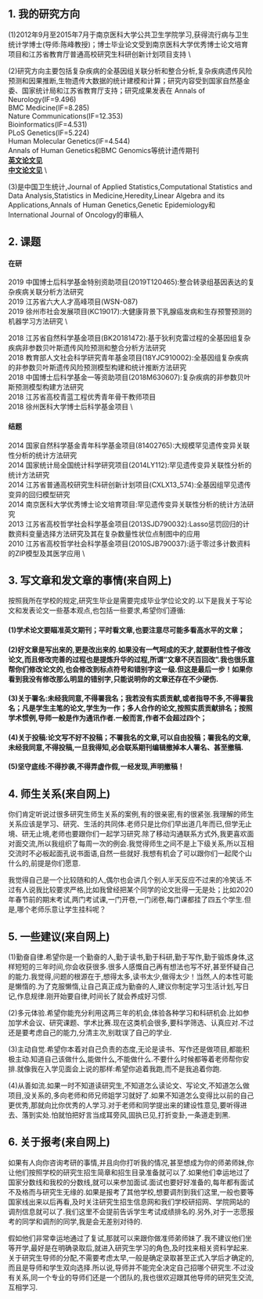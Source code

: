 
## 1. 我的研究方向

(1)2012年9月至2015年7月于南京医科大学公共卫生学院学习,获得流行病与卫生统计学博士(导师:陈峰教授)；博士毕业论文受到南京医科大学优秀博士论文培育项目和江苏省教育厅普通高校研究生科研创新计划项目支持	\

(2)研究方向主要包括复杂疾病的全基因组关联分析和整合分析,复杂疾病遗传风险预测和因果推断,生物遗传大数据的统计建模和计算；研究内容受到国家自然基金委、国家统计局和江苏省教育厅支持；研究成果发表在
Annals of Neurology(IF=9.496) \
BMC Medicine(IF=8.285) \
Nature Communications(IF=12.353) \
Bioinformatics(IF=4.531) \
PLoS Genetics(IF=5.224) \
Human Molecular Genetics(IF=4.544) \
Annals of Human Genetics和BMC Genomics等统计遗传期刊 \
[**英文论文见**](https://github.com/biostatpzeng/pingzeng/blob/master/publications/English%20publications.md) \
[**中文论文见**](https://github.com/biostatpzeng/pingzeng/blob/master/publications/Chinese%20publications.md) \

(3)是中国卫生统计,Journal of Applied Statistics,Computational Statistics and Data Analysis,Statistics in Medicine,Heredity,Linear Algebra and its Applications,Annals of Human Genetics,Genetic Epidemiology和International Journal of Oncology的审稿人


## 2. 课题
#### 在研
2019 中国博士后科学基金特别资助项目(2019T120465):整合转录组基因表达的复杂疾病关联分析方法研究 \
2019 江苏省六大人才高峰项目(WSN-087)\
2019 徐州市社会发展项目(KC19017):大健康背景下乳腺癌发病和生存预警预测的机器学习方法研究 \

2018 江苏省自然科学基金项目(BK20181472):基于狄利克雷过程的全基因组复杂疾病非参数贝叶斯遗传风险预测和整合分析方法研究 \
2018 教育部人文社会科学研究青年基金项目(18YJC910002):全基因组复杂疾病的非参数贝叶斯遗传风险预测模型构建和统计推断方法研究 \
2018 中国博士后科学基金一等资助项目(2018M630607):复杂疾病的非参数贝叶斯预测模型构建方法研究 \
2018 江苏省高校青蓝工程优秀青年骨干教师项目 \
2018 徐州医科大学博士后科学基金项目 \

#### 结题
2014 国家自然科学基金青年科学基金项目(81402765):大规模罕见遗传变异关联性分析的统计方法研究 \
2014 国家统计局全国统计科学研究项目(2014LY112):罕见遗传变异关联性分析的统计方法研究 \
2014 江苏省普通高校研究生科研创新计划项目(CXLX13_574):全基因组罕见遗传变异的回归模型研究 \
2014 南京医科大学优秀博士论文培育项目:罕见遗传变异关联性分析的统计方法研究 \
2013 江苏省高校哲学社会科学基金项目(2013SJD790032):Lasso惩罚回归的计数资料变量选择方法研究及其在复杂数量性状位点制图中的应用 \
2010 江苏省高校哲学社会科学基金项目(2010SJB790037):适于零过多计数资料的ZIP模型及其医学应用 \


## 3. 写文章和发文章的事情(来自网上)

  按照我所在学校的规定,研究生毕业是需要完成毕业学位论文的.以下是我关于写论文和发表论文一些基本观点,也包括一些要求,希望你们遵循:
  
#### (1)学术论文要瞄准英文期刊；平时看文章,也要注意尽可能多看高水平的文章；

#### (2)好文章是写出来的,更是改出来的.如果没有一气呵成的天才,就要耐住性子修改论文,而且修改完善的过程也是提炼升华的过程,所谓“文章不厌百回改”.我也很乐意帮你们修改论文的,也会修改到标点符号和错别字这一级.但这是最后一步！如果你看到我没有修改那么明显的错别字,只能说明你的文章还存在不少硬伤.

#### (3)关于署名:未经我同意,不得署我名；我若没有实质贡献,或者指导不多,不得署我名；凡是学生主笔的论文,学生为一作；多人合作的论文,按照实质贡献排名；按照学术惯例,导师一般是作为通讯作者.一般而言,作者不会超过四个；

#### (4)关于投稿:论文写不好不投稿；不署我名的文章,可以自由投稿；署我名的文章,未经我同意,不得投稿,一旦我得知,必会联系期刊编辑撤掉本人署名、甚至撤稿.

#### (5)坚守底线:不得抄袭,不得弄虚作假,一经发现,声明撤稿！


## 4. 师生关系(来自网上)

   你们肯定听说过很多研究生师生关系的案例,有的很亲密,有的很紧张.我理解的师生关系应该是学习、研究、生活的共同体.老师只是比你们早出道几年而已,但学无止境、研无止境,老师也要跟你们一起学习研究.除了移动沟通联系方式外,我更喜欢面对面交流,所以我组织了每周一次的例会.我觉得师生之间不是上下级关系,所以互相交流时不必板起面孔说书面语,自然一些就好.我想有机会了可以跟你们一起爬个山什么的,前提是你们愿意.

我觉得自己是一个比较随和的人,偶尔也会讲几个别人半天反应不过来的冷笑话.不过有人说我比较要求严格,比如我曾经把某个同学的论文批得一无是处；比如2020年春节前的期末考试,两门考试课,一门开卷,一门闭卷,每门课都挂了四五个学生.但是,哪个老师乐意让学生挂科呢？


## 5. 一些建议(来自网上)

(1)勤奋自律.希望你是一个勤奋的人,勤于读书,勤于科研,勤于写作,勤于锻炼身体,这样短短的三年时间,你会收获很多.很多人感慨自己再有想法也写不好,甚至怀疑自己的能力.我觉得,问题的根源在于,想得太多,读书太少,做得太少！当然,人的本性可能是懒惰的.为了克服懒惰,让自己真正成为勤奋的人,建议你制定学习生活计划,写日记,作息规律.刚开始要自律,时间长了就会养成好习惯.

(2)多元体验.希望你能充分利用这两三年的机会,体验各种学习和科研机会.比如参加学术会议、研究课题、学术比赛.现在这类机会很多,要科学筛选、认真应对.不过还是要考虑自己的能力,分清主次,别耽误了自己的学业.

(3)主动自觉.希望你本着对自己负责的态度,无论是读书、写作还是做项目,都能积极主动.知道自己该做什么,能做什么,不能做什么.不要什么时候都等着老师帮你安排.就像我在入学见面会上说的那样:希望你追着我跑,而不是我追着你跑.

(4)从善如流.如果一时不知道读研究生,不知道怎么读论文、写论文,不知道怎么做项目,没关系的,多向老师和师兄师姐学习就好了.如果不知道怎么变得比以前的自己更优秀,那就向比你优秀的人学习.对于老师和同学提出来的建设性意见,要听得进去、落到实处.怕就怕把好言当成耳旁风,固执已见,打折变卦,一条道走到黑.


## 6. 关于报考(来自网上)

   如果有人向你咨询考研的事情,并且向你打听我的情况,甚至想成为你的师弟师妹,你让他们按照学校的研究生招生简章和招生目录准备就可以了.如果他们幸运地过了国家分数线和我校的分数线,就可以来参加面试.面试也要好好准备的,每年都有面试不及格而与研究生无缘的.如果是报考了其他学校,想要调剂到我们这里,一般也要等国家线出来以后再看,及时关注研究生招生信息网和我们学校研招网、学院网站的调剂信息就可以了.我们这里不会提前告诉学生考试成绩排名的.另外,对于一志愿报考的同学和调剂的同学,我是会无差别对待的.

   假如他们非常幸运地通过了复试,那就可以来跟你做准师弟师妹了.我不建议他们坐等开学,最好是在明确录取后,就进入研究生学习的角色,及时找来相关资料学起来.关于研究生导师的分配,不需要考虑太早,一般是确定录取甚至正式入学后才确定的,而且是导师和学生双向选择.所以说,导师并不能完全决定自己招哪个研究生.不过没有关系,同一个专业的导师们还是一个团队的,我也很欢迎跟其他导师的研究生交流,互相学习.
